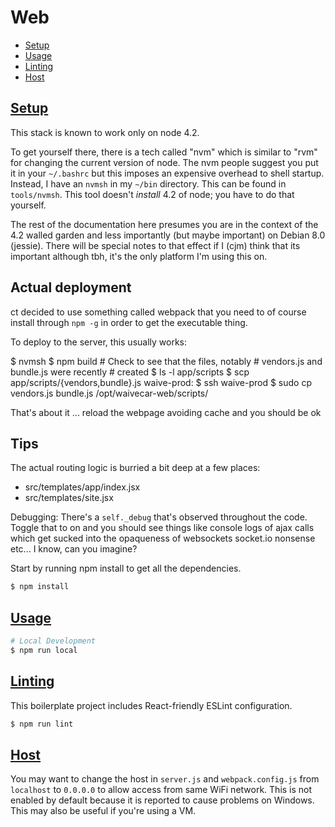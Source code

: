 # Web

  - [Setup](#setup)
  - [Usage](#usage)
  - [Linting](#linting)
  - [Host](#host)

## [Setup](#setup)

This stack is known to work only on node 4.2. 

To get yourself there, there is a tech called "nvm" which is similar to "rvm" for changing the current version of node.
The nvm people suggest you put it in your `~/.bashrc` but this imposes an expensive overhead to shell startup.  Instead, I
have an `nvmsh` in my `~/bin` directory. This can be found in `tools/nvmsh`.  This tool doesn't *install* 4.2 of node; you
have to do that yourself.

The rest of the documentation here presumes you are in the context of the 4.2 walled garden and less importantly (but maybe important) on 
Debian 8.0 (jessie).  There will be special notes to that effect if I (cjm) think that its important although tbh, it's the only platform
I'm using this on.

## Actual deployment

ct decided to use something called webpack that you need to of course install through `npm -g` in order to get the executable thing.

To deploy to the server, this usually works:

  $ nvmsh
  $ npm build
    # Check to see that the files, notably 
    # vendors.js and bundle.js were recently 
    # created
  $ ls -l app/scripts
  $ scp app/scripts/{vendors,bundle}.js waive-prod:
  $ ssh waive-prod
  $ sudo cp vendors.js bundle.js /opt/waivecar-web/scripts/

That's about it ... reload the webpage avoiding cache and you should be ok

## Tips

The actual routing logic is burried a bit deep at a few places:

 * src/templates/app/index.jsx
 * src/templates/site.jsx

Debugging: There's a `self._debug` that's observed throughout the code. Toggle that to on and you should see things like console logs of ajax calls which get sucked into the opaqueness of websockets socket.io nonsense etc... I know, can you imagine?

Start by running npm install to get all the dependencies.

```sh
$ npm install
```

## [Usage](#usage)

```sh
# Local Development
$ npm run local
```

## [Linting](#linting)

This boilerplate project includes React-friendly ESLint configuration.

```sh
$ npm run lint
```

## [Host](#host)

You may want to change the host in `server.js` and `webpack.config.js` from `localhost` to `0.0.0.0` to allow access from same WiFi network. This is not enabled by default because it is reported to cause problems on Windows. This may also be useful if you're using a VM.

